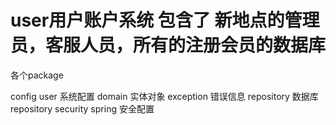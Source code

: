 # user用户账户系统  包含了 新地点的管理员，客服人员，所有的注册会员的数据库

各个package

config   user 系统配置
domain   实体对象
exception   错误信息
repository   数据库repository
security    spring 安全配置


